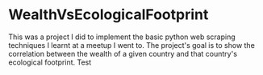 # WealthVsEcologicalFootprint

This was a project I did to implement the basic python web scraping techniques I learnt at a meetup I went to. The project's goal is to show the correlation between the wealth of a given country and that country's ecological footprint. Test
